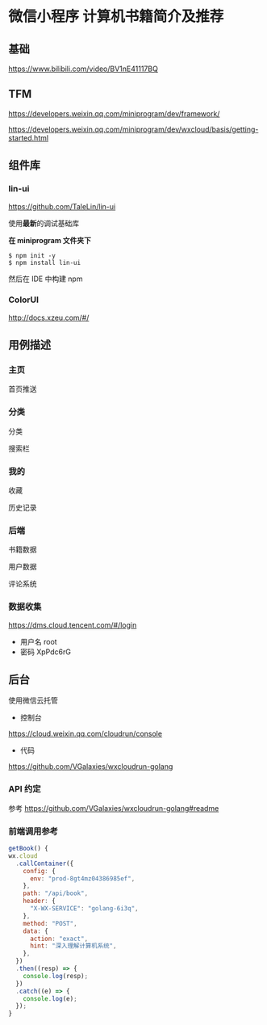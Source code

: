 # 微信小程序 计算机书籍简介及推荐



## 基础

https://www.bilibili.com/video/BV1nE41117BQ



## TFM

https://developers.weixin.qq.com/miniprogram/dev/framework/

https://developers.weixin.qq.com/miniprogram/dev/wxcloud/basis/getting-started.html



## 组件库

### lin-ui

https://github.com/TaleLin/lin-ui

使用**最新**的调试基础库

**在 miniprogram 文件夹下**

```
$ npm init -y
$ npm install lin-ui
```

然后在 IDE 中构建 npm



### ColorUI

http://docs.xzeu.com/#/



## 用例描述

### 主页

首页推送



### 分类

分类

搜索栏



### 我的

收藏

历史记录



### 后端

书籍数据

用户数据

评论系统



### 数据收集

https://dms.cloud.tencent.com/#/login

- 用户名 root
- 密码 XpPdc6rG



## 后台

使用微信云托管

- 控制台

https://cloud.weixin.qq.com/cloudrun/console

- 代码

https://github.com/VGalaxies/wxcloudrun-golang



### API 约定

参考 https://github.com/VGalaxies/wxcloudrun-golang#readme



### 前端调用参考

```js
getBook() {
wx.cloud
  .callContainer({
    config: {
      env: "prod-8gt4mz04386985ef",
    },
    path: "/api/book",
    header: {
      "X-WX-SERVICE": "golang-6i3q",
    },
    method: "POST",
    data: {
      action: "exact",
      hint: "深入理解计算机系统",
    },
  })
  .then((resp) => {
    console.log(resp);
  })
  .catch((e) => {
    console.log(e);
  });
}
```
